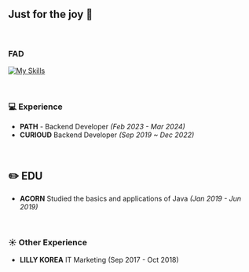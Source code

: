 
## Just for the joy 👋

<br/>

### FAD

[![My Skills](https://skillicons.dev/icons?i=kotlin,java,spring,aws)](https://skillicons.dev)

<br/>

### 💻 Experience
 - **PATH** - Backend Developer *(Feb 2023 - Mar 2024)*
 - **CURIOUD** Backend Developer *(Sep 2019 ~ Dec 2022)*

<br/>

## ✏️ EDU
 - **ACORN** Studied the basics and applications of Java *(Jan 2019 - Jun 2019)*

<br/>

### ☀️ Other Experience
 - **LILLY KOREA** IT Marketing (Sep 2017 - Oct 2018)
